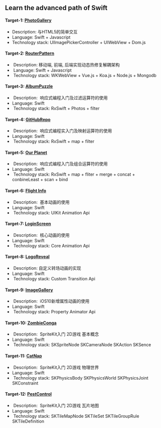## Learn the advanced path of Swift

#### Target-1: [PhotoGallery](http://www.jianshu.com/p/555786f35357)
-  Description:  与HTML5的简单交互
-  Language: Swift + Javascript
-  Technology stack: UIImagePickerController + UIWebView + Dom.js
  
#### Target-2: [RouterPattern](http://www.jianshu.com/p/5a03995a6ce1) 
-  Description:  移动端, 前端, 后端实现动态热修复解耦架构
-  Language: Swift + Javascript
-  Technology stack: WKWebView + Vue.js + Koa.js + Node.js + Mongodb

#### Target-3: [AlbumPuzzle](http://www.jianshu.com/p/79010cca3b9c)
-  Description:  响应式编程入门及过滤运算符的使用
-  Language: Swift
-  Technology stack: RxSwift + Photos + filter

#### Target-4: [GitHubRepo](http://www.jianshu.com/p/6b80a0db56bd)
-  Description:  响应式编程实入门及映射运算符的使用
-  Language: Swift
-  Technology stack: RxSwift + map + filter

#### Target-5: [Our Planet](http://www.jianshu.com/p/71c815f1d4de)
-  Description:  响应式编程入门及组合运算符的使用
-  Language: Swift
-  Technology stack: RxSwift + map + fliter + merge + concat + conbineLeast + scan + bind

#### Target-6: [Flight Info](http://www.jianshu.com/p/85877d2ddcb8)
-  Description:  基本动画的使用
-  Language: Swift
-  Technology stack: UIKit Animation Api

#### Target-7: [LoginScreen](http://www.jianshu.com/p/2802dedb587d)
-  Description:  核心动画的使用
-  Language: Swift
-  Technology stack: Core Animation Api

#### Target-8: [LogoReveal](http://www.jianshu.com/p/732e4c9b410a)
-  Description:  自定义转场动画的实现
-  Language: Swift
-  Technology stack: Custom Transition Api

#### Target-9: [ImageGallery](http://www.jianshu.com/p/0e24330302f5)
-  Description:  iOS10新增属性动画的使用
-  Language: Swift
-  Technology stack: Property Animator Api

#### Target-10: [ZombieConga](http://www.jianshu.com/p/09bb44d46080)
-  Description:  SpriteKit入门 2D游戏 基本概念
-  Language: Swift
-  Technology stack: SKSpriteNode SKCameraNode SKAction SKSence

#### Target-11: [CatNap](http://www.jianshu.com/p/5b4e09037337)
-  Description:  SpriteKit入门 2D游戏 物理世界
-  Language: Swift
-  Technology stack: SKPhysicsBody SKPhysicsWorld SKPhysicsJoint SKConstraint

#### Target-12: [PestControl](http://www.jianshu.com/p/da0f9c0cdcff)
-  Description:  SpriteKit入门 2D游戏 瓦片地图
-  Language: Swift
-  Technology stack: SKTileMapNode SKTileSet SKTileGroupRule SKTileDefinition

